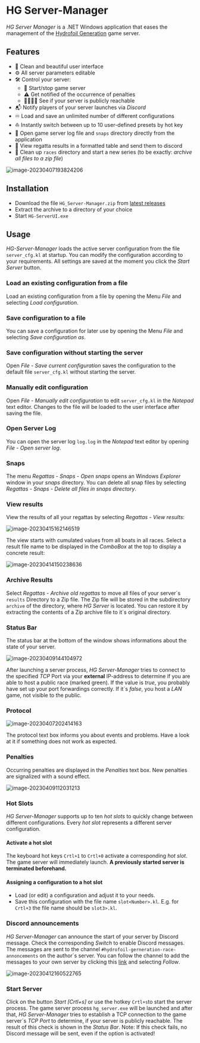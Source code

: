 # HG Server-Manager

*HG Server Manager* is a .NET Windows application that eases the management of the [Hydrofoil Generation](https://store.steampowered.com/app/1448820/Hydrofoil_Generation/) game server.

## Features

- 🦋 Clean and beautiful user interface
- ⚙️ All server parameters editable 
- 🛠️ Control your server:
  - 🚀 Start/stop game server
  - ⚠️ Get notified of the occurrence of penalties
  - 👨‍👩‍👧‍👦 See if your server is publicly reachable
- 📬 Notify players of your server launches via *Discord*
- ♾️ Load and save an unlimited number of different configurations
- ⛵ Instantly switch between up to 10 user-defined presets by hot key
- 📃 Open game server log file and `snaps` directory directly from the application
- :checkered_flag: View regatta results in a formatted table and send them to discord
- :broom: Clean up  `races` directory and start a new series (to be exactly: *archive all files to a zip file*)

![image-20230407193824206](./assets/image-20230407193824206.png)



## Installation

- Download the file `HG_Server-Manager.zip` from [latest releases](https://github.com/elpatron68/HG-Server-Manager/releases/latest)
- Extract the archive to a directory of your choice
- Start `HG-ServerUI.exe`

## Usage

*HG-Server-Manager* loads the active server configuration from the file `server_cfg.kl` at startup. You can modify the configuration according to your requirements. All settings are saved at the moment you click the *Start Server* button.

### Load an existing configuration from a file

Load an existing configuration from a file by opening the Menu *File* and selecting *Load configuration*.

### Save configuration to a file

You can save a configuration for later use by opening the Menu *File* and selecting *Save configuration as*.

### Save configuration without starting the server

Open *File* - *Save current configuration* saves the configuration to the default file `server_cfg.kl` without starting the server.

### Manually edit configuration

Open *File* - *Manually edit configuration* to edit `server_cfg.kl` in the *Notepad* text editor. Changes to the file will be loaded to the user interface after saving the file.

### Open Server Log

You can open the server log `log.log` in the *Notepad* text editor by opening *File* - *Open server log*.

### Snaps

The menu *Regattas* - *Snaps* - *Open snaps* opens an Windows *Explorer* window in your *snaps* directory. You can delete all snap files by selecting *Regattas* - *Snaps* - *Delete all files in snaps directory*.

### View results

View the results of all your regattas by selecting *Regattas* - *View results*:

![image-20230415162146519](./assets/image-20230415162146519.png)

The view starts with cumulated values from all boats in all races. Select a result file name to be displayed in the *ComboBox* at the top to display a concrete result:

![image-20230414150238636](./assets/image-20230414150238636.png)



### Archive Results

Select *Regattas* - *Archive old regattas* to move all files of your server´s `results` Directory to a Zip file. The Zip file will be stored in the subdirectory `archive` of the directory, where *HG Server* is located. You can restore it by extracting the contents of a Zip archive file to it´s original directory.

### Status Bar

The status bar at the bottom of the window shows informations about the state of your server.

![image-20230409144104972](./assets/image-20230409144104972.png)

After launching a server process, *HG Server-Manager* tries to connect to the specified *TCP* Port via your **external** IP-address to determine if you are able to host a public race (marked green). If the value is *true*, you probably have set up your port forwardings correctly. If it´s *false*, you host a *LAN* game, not visible to the public.

### Protocol

![image-20230407202414163](./assets/image-20230407202414163.png)

The protocol text box informs you about events and problems. Have a look at it if something does not work as expected.

### Penalties

Occurring penalties are displayed in the *Penalties* text box. New penalties are signalized with a sound effect.

![image-20230409112031213](./assets/image-20230409112031213.png)

### Hot Slots

*HG Server-Manager* supports up to ten *hot slots* to quickly change between different configurations. Every *hot slot* represents a different server configuration.

#### Activate a hot slot

The keyboard hot keys `Crtl+1` to  `Crtl+0` activate a corresponding *hot slot*. The game server will immediately launch. **A previously started server is terminated beforehand.**

#### Assigning a configuration to a hot slot

- Load (or edit) a configuration and adjust it to your needs.
- Save this configuration with the file name `slot<Number>.kl`. E.g. for `Crtl+3` the file name should be `slot3>.kl`.

### Discord announcements

*HG Server-Manager* can announce the start of your server by Discord message. Check the corresponding *Switch* to enable Discord messages. The messages are sent to the channel `#hydrofoil-gerneration-race-annoncements` on the author´s server. You can follow the channel to add the messages to your own server by clicking this [link](https://discord.gg/6VbyhrZ9UG) and selecting *Follow*.

![image-20230412160522765](./assets/image-20230412160522765.png)

### Start Server

Click on the button *Start [Crtl+s]* or use the hotkey `Crtl+s`to start the server process. The game server process `hg_server.exe` will be launched and after that, *HG Server-Manager* tries to establish a TCP connection to the game server´s *TCP Port* to determine, if your server is publicly reachable. The result of this check is shown in the *Status Bar*. Note: If this check fails, no Discord message will be sent, even if the option is activated!